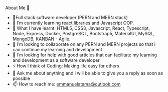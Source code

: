 About Me 👋

- 🔭Full stack software developer (PERN and MERN stack)
- 🌱 I’m currently learning react libraries and Javascript OOP.
- 🍓 What I have learnt: HTML5, CSS3, Javascript, React, Typescript, Node, Express, Docker, PostgreSQL, Bootstrap5, MaterialUI, MySQL, MongoDB, KANBAN - Agile.
- 👯 I’m looking to collaborate on any PERN and MERN projects so that i can continue my learning and development
- 🤔 I’m looking for help with good articles that can facilitate my learning and development as a software developer
- ⚡ How I think of Coding: Making life easy for others 
- 💬 Ask me about anything and i will be able to give you a reply as soon as possible
- 📫 How to reach me: emmanuelatama@outlook.com

